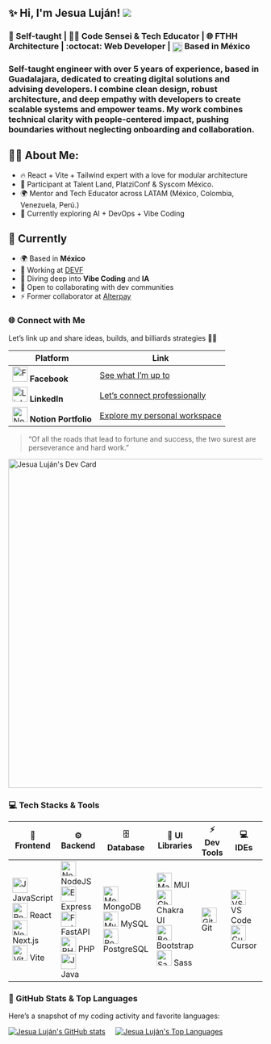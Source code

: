 ### <h2> ✨ Hi, I'm Jesua Luján! ![](https://user-images.githubusercontent.com/18350557/176309783-0785949b-9127-417c-8b55-ab5a4333674e.gif) </h2>
**<h3>🚀 Self-taught | 👨‍💻 Code Sensei & Tech Educator | 🌐 FTHH Architecture | :octocat: Web Developer |  <img src="https://upload.wikimedia.org/wikipedia/commons/f/fc/Flag_of_Mexico.svg" alt="Mexico Flag" width="20" style="vertical-align:middle" /> Based in México </h3>**

### Self-taught engineer with over 5 years of experience, based in Guadalajara, dedicated to creating digital solutions and advising developers. I combine clean design, robust architecture, and deep empathy with developers to create scalable systems and empower teams. My work combines technical clarity with people-centered impact, pushing boundaries without neglecting onboarding and collaboration.

## 👨‍💻 About Me:
- 🔥 React + Vite + Tailwind expert with a love for modular architecture  
- 🎤 Participant at Talent Land, PlatziConf & Syscom México. 
- 🌍 Mentor and Tech Educator across LATAM (México, Colombia, Venezuela, Perú.)  
- 🎯 Currently exploring AI + DevOps + Vibe Coding

## 📌 Currently
- 🌍 Based in **México**
- 🚀 Working at [DEVF](https://devf.la/)
- 🧠 Diving deep into **Vibe Coding** and **IA**
- 🤝 Open to collaborating with dev communities
- ⚡  Former collaborator at [Alterpay](https://alterpay.mx/)

### 🌐 Connect with Me

Let’s link up and share ideas, builds, and billiards strategies 🤜🤛

| Platform | Link |
|---------|------|
| <img src="https://cdn.jsdelivr.net/gh/devicons/devicon/icons/facebook/facebook-original.svg" width="30" alt="Facebook" /> **Facebook** | [See what I’m up to](https://www.facebook.com/profile.php?id=100093507976508&mibextid=gik2fB) |
| <img src="https://cdn.jsdelivr.net/gh/devicons/devicon/icons/linkedin/linkedin-original.svg" width="30" alt="LinkedIn" /> **LinkedIn** | [Let’s connect professionally](https://www.linkedin.com/in/jesua-hadai-alderete-luján-a2325a121/) |
| <img src="https://cdn.jsdelivr.net/gh/devicons/devicon/icons/notion/notion-original.svg" width="30" alt="Notion" /> **Notion Portfolio** | [Explore my personal workspace](https://speckle-grass-edc.notion.site/Personal-Portfolio-21ecba0082284e18a7dd154a734b5c9c) |


> “Of all the roads that lead to fortune and success, the two surest are perseverance and hard work.”

<a href="https://app.daily.dev/jesulujan">
  <img src="https://api.daily.dev/devcards/v2/QwsS8WQAbbrbH5VWoOstO.png?type=wide&r=211" width="652" alt="Jesua Luján's Dev Card" />
</a>

### 💻 Tech Stacks & Tools

| 🧠 Frontend | ⚙️ Backend | 🗄️ Database | 🎨 UI Libraries | ⚡ Dev Tools | 💻 IDEs | 🔧 CLI Tools |
|------------|------------|-------------|----------------|-------------|----------|--------------|
| <img src="https://raw.githubusercontent.com/danielcranney/readme-generator/main/public/icons/skills/javascript-colored.svg" width="30" alt="JavaScript" /> JavaScript <br> <img src="https://raw.githubusercontent.com/danielcranney/readme-generator/main/public/icons/skills/react-colored.svg" width="30" alt="React" /> React <br> <img src="https://raw.githubusercontent.com/danielcranney/readme-generator/main/public/icons/skills/nextjs-colored.svg" width="30" alt="Next.js" /> Next.js <br> <img src="https://raw.githubusercontent.com/danielcranney/readme-generator/main/public/icons/skills/vite-colored.svg" width="30" alt="Vite" /> Vite | <img src="https://raw.githubusercontent.com/danielcranney/readme-generator/main/public/icons/skills/nodejs-colored.svg" width="30" alt="NodeJS" /> NodeJS <br> <img src="https://raw.githubusercontent.com/danielcranney/readme-generator/main/public/icons/skills/express-colored.svg" width="30" alt="Express" /> Express <br> <img src="https://raw.githubusercontent.com/danielcranney/readme-generator/main/public/icons/skills/fastapi-colored.svg" width="30" alt="FastAPI" /> FastAPI <br> <img src="https://raw.githubusercontent.com/danielcranney/readme-generator/main/public/icons/skills/php-colored.svg" width="30" alt="PHP" /> PHP <br> <img src="https://raw.githubusercontent.com/danielcranney/readme-generator/main/public/icons/skills/java-colored.svg" width="30" alt="Java" /> Java | <img src="https://raw.githubusercontent.com/danielcranney/readme-generator/main/public/icons/skills/mongodb-colored.svg" width="30" alt="MongoDB" /> MongoDB <br> <img src="https://raw.githubusercontent.com/danielcranney/readme-generator/main/public/icons/skills/mysql-colored.svg" width="30" alt="MySQL" /> MySQL <br> <img src="https://raw.githubusercontent.com/danielcranney/readme-generator/main/public/icons/skills/postgresql-colored.svg" width="30" alt="PostgreSQL" /> PostgreSQL | <img src="https://raw.githubusercontent.com/danielcranney/readme-generator/main/public/icons/skills/materialui-colored.svg" width="30" alt="Material UI" /> MUI <br> <img src="https://raw.githubusercontent.com/danielcranney/readme-generator/main/public/icons/skills/chakra-colored.svg" width="30" alt="Chakra UI" /> Chakra UI <br> <img src="https://raw.githubusercontent.com/danielcranney/readme-generator/main/public/icons/skills/bootstrap-colored.svg" width="30" alt="Bootstrap" /> Bootstrap <br> <img src="https://raw.githubusercontent.com/danielcranney/readme-generator/main/public/icons/skills/sass-colored.svg" width="30" alt="Sass" /> Sass | <img src="https://raw.githubusercontent.com/danielcranney/readme-generator/main/public/icons/skills/git-colored.svg" width="30" alt="Git" /> Git | <img src="https://raw.githubusercontent.com/danielcranney/readme-generator/main/public/icons/skills/visualstudiocode.svg" width="30" alt="VS Code" /> VS Code <br> <img src="https://raw.githubusercontent.com/warpdotdev/icons/main/icons/cursor.svg" width="30" alt="Cursor" /> Cursor | <img src="https://raw.githubusercontent.com/warpdotdev/icons/main/icons/warp.svg" width="30" alt="Warp" /> Warp |







### 🚀 GitHub Stats & Top Languages
Here’s a snapshot of my coding activity and favorite languages:

<div style="display: flex; gap: 20px; flex-wrap: wrap; align-items: center;">
  <a href="https://github.com/jesualujan" target="_blank" rel="noopener noreferrer">
    <img
      src="https://github-readme-stats.vercel.app/api?username=jesualujan&show_icons=true&hide=prs,issues&title_color=10b981&text_color=0891b2&icon_color=ffffff&bg_color=22272e&hide_border=true"
      alt="Jesua Luján's GitHub stats"
      style="max-width: 100%;"
    />
  </a>
  <a href="https://github.com/jesualujan" target="_blank" rel="noopener noreferrer">
    <img
      src="https://github-readme-stats.vercel.app/api/top-langs/?username=jesualujan&langs_count=10&title_color=10b981&text_color=0891b2&icon_color=ffffff&bg_color=22272e&hide_border=true&locale=en&custom_title=Top%20Languages"
      alt="Jesua Luján's Top Languages"
      style="max-width: 100%;"
    />
  </a>
</div>



